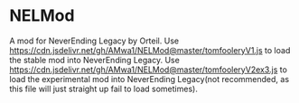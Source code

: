 # NELMod
A mod for NeverEnding Legacy by Orteil.
Use https://cdn.jsdelivr.net/gh/AMwa1/NELMod@master/tomfooleryV1.js to load the stable mod into NeverEnding Legacy.
Use https://cdn.jsdelivr.net/gh/AMwa1/NELMod@master/tomfooleryV2ex3.js to load the experimental mod into NeverEnding Legacy(not recommended, as this file will just straight up fail to load sometimes).
